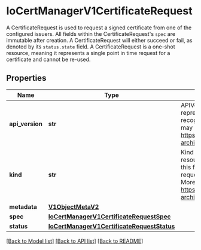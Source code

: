# IoCertManagerV1CertificateRequest

A CertificateRequest is used to request a signed certificate from one of the configured issuers.   All fields within the CertificateRequest's `spec` are immutable after creation. A CertificateRequest will either succeed or fail, as denoted by its `status.state` field.   A CertificateRequest is a one-shot resource, meaning it represents a single point in time request for a certificate and cannot be re-used.
## Properties
Name | Type | Description | Notes
------------ | ------------- | ------------- | -------------
**api_version** | **str** | APIVersion defines the versioned schema of this representation of an object. Servers should convert recognized schemas to the latest internal value, and may reject unrecognized values. More info: https://git.k8s.io/community/contributors/devel/sig-architecture/api-conventions.md#resources | [optional] 
**kind** | **str** | Kind is a string value representing the REST resource this object represents. Servers may infer this from the endpoint the kubernetes.client submits requests to. Cannot be updated. In CamelCase. More info: https://git.k8s.io/community/contributors/devel/sig-architecture/api-conventions.md#types-kinds | [optional] 
**metadata** | [**V1ObjectMetaV2**](V1ObjectMetaV2.md) |  | [optional] 
**spec** | [**IoCertManagerV1CertificateRequestSpec**](IoCertManagerV1CertificateRequestSpec.md) |  | 
**status** | [**IoCertManagerV1CertificateRequestStatus**](IoCertManagerV1CertificateRequestStatus.md) |  | [optional] 

[[Back to Model list]](../README.md#documentation-for-models) [[Back to API list]](../README.md#documentation-for-api-endpoints) [[Back to README]](../README.md)


